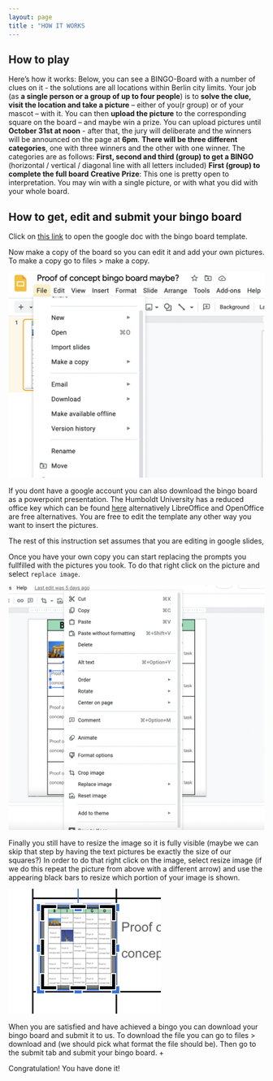 ```yaml
---
layout: page
title : "HOW IT WORKS
---
```


## How to play

Here’s how it works: Below, you can see a BINGO-Board with a number of clues on it - the solutions are all locations within Berlin city limits. Your job (as **a single person or a group of up to four people**) is to **solve the clue, visit the location and take a picture** – either of you(r group) or of your mascot – with it. You can then **upload the picture** to the corresponding square on the board – and maybe win a prize.
You can upload pictures until **October 31st at noon** - after that, the jury will deliberate and the winners will be announced on the page at **6pm**. 
**There will be three different categories**, one with three winners and the other with one winner. The categories are as follows:
**First, second and third (group) to get a BINGO** (horizontal / vertical / diagonal line with all letters included) 
**First (group) to complete the full board**
**Creative Prize**: This one is pretty open to interpretation. You may win with a single picture, or with what you did with your whole board.
 

## How to get, edit and submit your bingo board 

Click on [this link](https://docs.google.com/presentation/d/15JNROkP5hEKqj8FT10v7BiQ7l6xoQaJhc0Q55r6_bCM/edit?usp=sharing) to open the google doc
with the bingo board template.

Now make a copy of the board so you can edit it and add your own pictures. To make a copy go to files > make a copy.


![Where to find the make a copy button](img/make_copy.png) 

If you dont have a google account you can also download the bingo board as a powerpoint presentation. The Humboldt University has a reduced office key which
can be found [here](https://www.cms.hu-berlin.de/de/dl/multimedia/bereiche/dmp/dmpblog/6efb498b4595e1a05efdf6d9317f3ea2) alternatively LibreOffice and OpenOffice 
are free alternatives. You are free to edit the template any other way you want to insert the pictures.

The rest of this instruction set assumes that you are editing in google slides, 

Once you have your own copy you can start replacing the prompts you fullfilled with the pictures you took. To do that right click on the picture and
select `replace image`.

![Where to find the "replace image button](./img/insert_pic.png)

Finally you still have to resize the image so it is fully visible (maybe we can skip that step by having the text pictures be exactly the size of our squares?)
In order to do that right click on the image, select resize image (if we do this repeat the picture from above with a different arrow) and use the appearing black
bars to resize which portion of your image is shown.

![Resize your image](img/resize.png)

When you are satisfied and have achieved a bingo you can download your bingo board and submit it to us. To download the file you can go to files > download and
(we should pick what format the file should be). Then go to the submit tab and submit your bingo board. +

Congratulation! You have done it!
